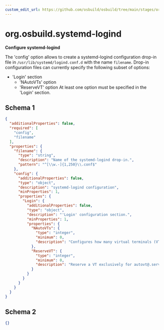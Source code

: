 ```yaml
---
custom_edit_url: https://github.com/osbuild/osbuild/tree/main/stages/org.osbuild.systemd-logind.meta.json
---
```

# org.osbuild.systemd-logind
<!--
[//]: # ( DO NOT MODIFY THIS FILE! )
[//]: # ( This content is generated by `scripts/pull_osbuild_modules.py` )
[//]: # ( Rather change the source of this: https://github.com/osbuild/osbuild/tree/main/stages/org.osbuild.systemd-logind.meta.json )
-->

**Configure systemd-logind**

The 'config' option allows to create a systemd-logind configuration
drop-in file in `/usr/lib/systemd/logind.conf.d` with the name
`filename`.
Drop-in configuration files can currently specify the following subset of
options:
  - 'Login' section
    - 'NAutoVTs' option
    - 'ReserveVT' option
At least one option must be specified in the 'Login' section.

## Schema 1

```json
{
  "additionalProperties": false,
  "required": [
    "config",
    "filename"
  ],
  "properties": {
    "filename": {
      "type": "string",
      "description": "Name of the systemd-logind drop-in.",
      "pattern": "^[\\w.-]{1,250}\\.conf$"
    },
    "config": {
      "additionalProperties": false,
      "type": "object",
      "description": "systemd-logind configuration",
      "minProperties": 1,
      "properties": {
        "Login": {
          "additionalProperties": false,
          "type": "object",
          "description": "'Login' configuration section.",
          "minProperties": 1,
          "properties": {
            "NAutoVTs": {
              "type": "integer",
              "minimum": 0,
              "description": "Configures how many virtual terminals (VTs) to allocate by default."
            },
            "ReserveVT": {
              "type": "integer",
              "minimum": 0,
              "description": "Reserve a VT exclusively for autovt@.service activation (defaults to 6)."
            }
          }
        }
      }
    }
  }
}
```

## Schema 2

```json
{}
```
